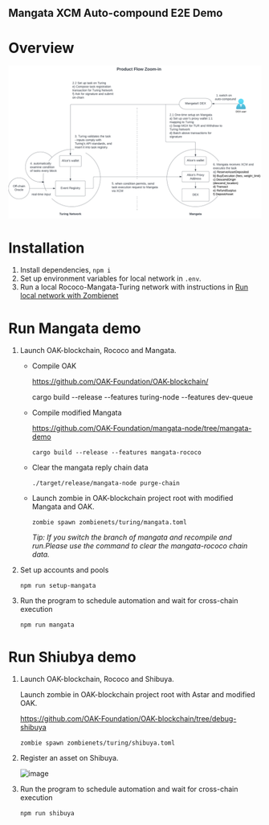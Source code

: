Mangata XCM Auto-compound E2E Demo
----------
# Overview
![Automation Integration Flow Chart](./assets/flow-technical.png)

# Installation
1. Install dependencies, `npm i`
2. Set up environment variables for local network in `.env`.
3. Run a local Rococo-Mangata-Turing network with instructions in [Run local network with Zombienet](https://github.com/OAK-Foundation/OAK-blockchain#quickstart-run-local-network-with-zombienet)

# Run Mangata demo
1. Launch OAK-blockchain, Rococo and Mangata.

	- Compile OAK

		https://github.com/OAK-Foundation/OAK-blockchain/

		cargo build --release --features turing-node --features dev-queue


	- Compile modified Mangata

		https://github.com/OAK-Foundation/mangata-node/tree/mangata-demo

		```
		cargo build --release --features mangata-rococo
		```


	- Clear the mangata reply chain data

		```
		./target/release/mangata-node purge-chain
		```

	- Launch zombie in OAK-blockchain project root with modified Mangata and OAK.

		```
		zombie spawn zombienets/turing/mangata.toml
		```


		*Tip: If you switch the branch of mangata and recompile and run.Please use the command to clear the mangata-rococo chain data.*

2. Set up accounts and pools
	```
	npm run setup-mangata
	```
3. Run the program to schedule automation and wait for cross-chain execution
   ```
   npm run mangata
   ```

# Run Shiubya demo
1. Launch OAK-blockchain, Rococo and Shibuya.

	Launch zombie in OAK-blockchain project root with Astar and modified OAK.
	
	https://github.com/OAK-Foundation/OAK-blockchain/tree/debug-shibuya

	```
	zombie spawn zombienets/turing/shibuya.toml
	```
	

2. Register an asset on Shibuya.
  
	![image](https://user-images.githubusercontent.com/16951509/209597183-0923a9ca-e3c4-40a5-b7e6-1745f117c7b3.png)

3. Run the program to schedule automation and wait for cross-chain execution
   ```
   npm run shibuya
   ```